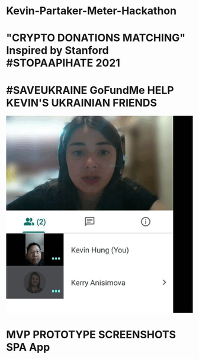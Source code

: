 # Kevin-Partaker-Meter-Hackathon
# "CRYPTO DONATIONS MATCHING" Inspired by Stanford #STOPAAPIHATE 2021
# \#SAVEUKRAINE GoFundMe HELP KEVIN'S UKRAINIAN FRIENDS
![](https://raw.githubusercontent.com/kevin11hg/Kevin-Partaker-Meter-Hackathon/main/1Cause.gif)
# MVP PROTOTYPE SCREENSHOTS SPA App
